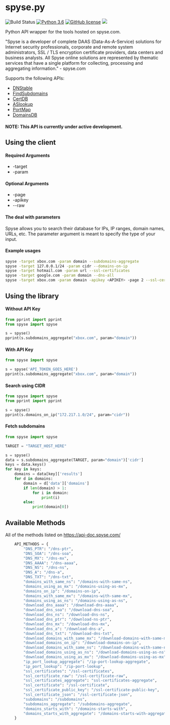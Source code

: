 # spyse.py
![Build Status](https://travis-ci.org/zeropwn/spyse.py.svg?branch=master)
[![Python 3.6](https://img.shields.io/badge/Python-3.6-blue.svg)](https://www.python.org/download/releases/3.0/)
[![GitHub license](https://img.shields.io/github/license/zeropwn/spyse.py.svg)](https://github.com/zeropwn/spyse.py/blob/master/LICENSE)
![](https://i.imgur.com/fX2NncJ.jpg)

Python API wrapper for the tools hosted on spyse.com.


"Spyse is a developer of complete DAAS (Data-As-A-Service) solutions for Internet security professionals, corporate and remote system administrators, SSL / TLS encryption certificate providers, data centers and business analysts. All Spyse online solutions are represented by thematic services that have a single platform for collecting, processing and aggregating information."
\- spyse.com

Supports the following APIs:
- [DNStable](https://dnstable.com)
- [FindSubdomains](https://findsubdomains.com)
- [CertDB](https://certdb.com)
- [ASlookup](https://aslookup.com)
- [PortMap](https://portmap.com)
- [DomainsDB](https://domainsdb.org)


#### NOTE: This API is currently under active development.

## Using the client

#### Required Arguments
* -target
* -param

#### Optional Arguments
* -page
* -apikey
* --raw

#### The deal with parameters

Spyse allows you to search their database for IPs, IP ranges, domain names, URLs, etc. The parameter argument is meant to specify the type of your input.


#### Example usages

```bash
spyse -target xbox.com -param domain --subdomains-aggregate
spyse -target 127.0.0.1/24 -param cidr --domains-on-ip
spyse -target hotmail.com -param url --ssl-certificates
spyse -target google.com -param domain --dns-all
spyse -target xbox.com -param domain -apikey <APIKEY> -page 2 --ssl-certificates --raw
```


## Using the library

#### Without API Key
```python
from pprint import pprint
from spyse import spyse

s = spyse()
pprint(s.subdomains_aggregate("xbox.com", param="domain"))
```

#### With API Key
```python
from spyse import spyse

s = spyse('API_TOKEN_GOES_HERE')
pprint(s.subdomains_aggregate("xbox.com", param="domain"))
```

#### Search using CIDR
```python
from spyse import spyse
from pprint import pprint

s = spyse()
pprint(s.domains_on_ip("172.217.1.0/24", param="cidr"))
```

#### Fetch subdomains
```python
from spyse import spyse

TARGET = "TARGET_HOST_HERE"

s = spyse()
data = s.subdomains_aggregate(TARGET, param="domain")['cidr']
keys = data.keys()
for key in keys:
	domains = data[key]['results']
	for d in domains:
		domain = d['data']['domains']
		if len(domain) > 1:
			for i in domain:
				print(i)
		else:
			print(domain[0])
```


## Available Methods

All of the methods listed on https://api-doc.spyse.com/

```python
	API_METHODS = {
		"DNS_PTR": "/dns-ptr",
		"DNS_SOA": "/dns-soa",
		"DNS_MX": "/dns-mx",
		"DNS_AAAA": "/dns-aaaa",
		"DNS_NS": "/dns-ns",
		"DNS_A": "/dns-a",
		"DNS_TXT": "/dns-txt",
		"domains_with_same_ns": "/domains-with-same-ns",
		"domains_using_as_mx": "/domains-using-as-mx",
		"domains_on_ip": "/domains-on-ip",
		"domains_with_same_mx": "/domains-with-same-mx",
		"domains_using_as_ns": "/domains-using-as-ns",
		"download_dns_aaaa": "/download-dns-aaaa",
		"download_dns_soa": "/download-dns-soa",
		"download_dns_ns": "/download-dns-ns",
		"download_dns_ptr": "/download-ns-ptr",
		"download_dns_mx": "/download-dns-mx",
		"download_dns_a": "/download-dns-a",
		"download_dns_txt": "/download-dns-txt",
		"download_domains_with_same_mx": "/download-domains-with-same-mx",
		"download_domains_on_ip": "/download-domains-on-ip",
		"download_domains_with_same_ns": "/download-domains-with-same-ns",
		"download_domains_using_as_ns": "/download-domains-using-as-ns",
		"download_domains_using_as_mx": "/download-domains-using-as-mx",
		"ip_port_lookup_aggregate": "/ip-port-lookup-aggregate",
		"ip_port_lookup": "/ip-port-lookup",
		"ssl_certificates": "/ssl-certificates",
		"ssl_certificate_raw": "/ssl-certificate-raw",
		"ssl_certificates_aggregate": "ssl-certificates-aggregate",
		"ssl_certificate": "/ssl-certificate",
		"ssl_certificate_public_key": "/ssl-certificate-public-key",
		"ssl_certificate_json": "/ssl-certificate-json",
		"subdomains": "/subdomains",
		"subdomains_aggregate": "/subdomains-aggregate",
		"domains_starts_with": "/domains-starts-with",
		"domains_starts_with_aggregate": "/domains-starts-with-aggregate"
	}
  ```

